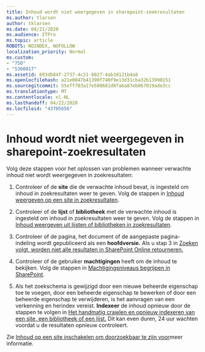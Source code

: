 ```yaml
---
title: Inhoud wordt niet weergegeven in sharepoint-zoekresultaten
ms.author: tlarsen
author: tklarsen
ms.date: 04/21/2020
ms.audience: ITPro
ms.topic: article
ROBOTS: NOINDEX, NOFOLLOW
localization_priority: Normal
ms.custom:
- "750"
- "5300017"
ms.assetid: 693db84f-2737-4c21-b027-4ab3d121b4a8
ms.openlocfilehash: a21e0047b41390f740f9e13d31cba32b13990151
ms.sourcegitcommit: 55eff703a17e500681d8fa6a87eb067019ade3cc
ms.translationtype: MT
ms.contentlocale: nl-NL
ms.lasthandoff: 04/22/2020
ms.locfileid: "43705656"
---
```

# <a name="content-doesnt-appear-in-sharepoint-search-results"></a>Inhoud wordt niet weergegeven in sharepoint-zoekresultaten

Volg deze stappen voor het oplossen van problemen wanneer verwachte inhoud niet wordt weergegeven in zoekresultaten:
  
1. Controleer of de **site** die de verwachte inhoud bevat, is ingesteld om inhoud in zoekresultaten weer te geven. Volg de stappen in [Inhoud weergeven op een site in zoekresultaten](https://docs.microsoft.com/sharepoint/make-site-content-searchable#show-content-on-a-site-in-search-results).

2. Controleer of de **lijst** of **bibliotheek** met de verwachte inhoud is ingesteld om inhoud in zoekresultaten weer te geven. Volg de stappen in [Inhoud weergeven uit lijsten of bibliotheken in zoekresultaten](https://docs.microsoft.com/sharepoint/make-site-content-searchable#show-content-from-lists-or-libraries-in-search-results).

3. Controleer of de pagina, het document of de aangepaste pagina-indeling wordt gepubliceerd als een **hoofdversie.** Als u stap 3 in [Zoeken volgt, worden niet alle resultaten in SharePoint Online retourneren.](https://go.microsoft.com/fwlink/?linkid=874525)

4. Controleer of de gebruiker **machtigingen** heeft om de inhoud te bekijken. Volg de stappen in [Machtigingsniveaus begrijpen in SharePoint](https://docs.microsoft.com/sharepoint/understanding-permission-levels).
    
5. Als het zoekschema is gewijzigd door een nieuwe beheerde eigenschap toe te voegen, door een beheerde eigenschap te bewerken of door een beheerde eigenschap te verwijderen, is het aanvragen van een verkenning en herindex vereist. **Indexeer** de inhoud opnieuw door de stappen te volgen in [Het handmatig crawlen en opnieuw indexeren van een site, een bibliotheek of een lijst.](https://docs.microsoft.com/sharepoint/crawl-site-content) Dit kan even duren, 24 uur wachten voordat u de resultaten opnieuw controleert.

Zie [Inhoud op een site inschakelen om doorzoekbaar te zijn voor](https://docs.microsoft.com/sharepoint/make-site-content-searchable)meer informatie. 
  
